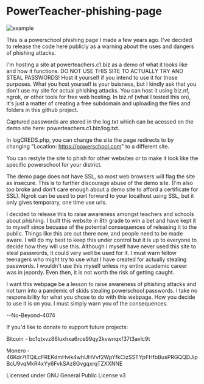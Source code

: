 # PowerTeacher-phishing-page
![example](https://user-images.githubusercontent.com/82338135/114411108-e5949480-9b79-11eb-80c2-6e7d0d1076da.gif)

This is a powerschool phishing page I made a few years ago. I've decided to release the code here publicly as a warning about the uses and dangers of phishing attacks. 

I'm hosting a site at powerteachers.c1.biz as a demo of what it looks like and how it functions. DO NOT USE THIS SITE TO ACTUALLY TRY AND STEAL PASSWORDS! Host it yourself if you intend to use it for those purposes. What you host yourself is your buisness, but I kindly ask that you don't use my site for actual phishing attacks. You can host it using biz.nf, ngrok, or other tools for free web hosting. In biz.nf (what I tested this on), it's just a matter of creating a free subdomain and uploading the files and folders in this github project. 

Captured passwords are stored in the log.txt which can be acessed on the demo site here: powerteachers.c1.biz/log.txt. 

In logCREDS.php, you can change the site the page redirects to by changing "Location: https://powerschool.com" to a different site. 

You can restyle the site to phish for other websites or to make it look like the specific powerschool for your district.

The demo page does not have SSL, so most web browsers will flag the site as insecure. This is to further discourage abuse of the demo site. (I'm also too broke and don't care enough about a demo site to afford a certificate for SSL). Ngrok can be used to port forward to your localhost using SSL, but it only gives temporary, one time use urls.

I decided to release this to raise awareness amongst teachers and schools about phishing. I built this website in 8th grade to win a bet and have kept it to myself since becuase of the potential consequences of releasing it to the public. Things like this are out there now, and people need to be made aware. I will do my best to keep this under control but it is up to everyone to decide how they will use this. Although I myself have never used this site to steal passwords, it could very well be used for it. I must warn fellow teenagers who might try to use what I have created for actually stealing passwords. I wouldn't use this myself unless my entire academic career was in jepordy. Even then, it is not worth the risk of getting caught. 

I want this webpage be a lesson to raise awareness of phishing attacks and not turn into a pandemic of skids stealing powerschool passwords. I take no responsibility for what you chose to do with this webpage. How you decide to use it is on you. I must simply warn you of the consequences.

--No-Beyond-4074

If you'd like to donate to support future projects:

Bitcoin - bc1qtxvz86luxhxa6rce99qy2kvwnqxf37t3avlc9t

Monero - 46Kdr7tTQiLcFREKdmHvik4whUHVvf2WpYfkCizSSTYpFHfbBusPRGQQDJipBcU9vqMkR4xYy6FvkSAz8GvgqxrqTZXXNNE

Licensed under GNU General Public License v3
